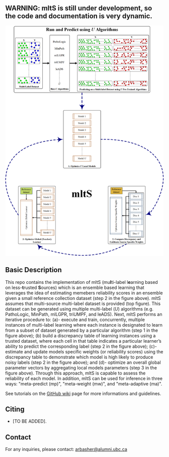 ## WARNING: mltS is still under development, so the code and documentation is very dynamic.

![Workflow](flowchart.png)

## Basic Description

This repo contains the implementation of mltS (mu**l**ti-label l**e**arning based on less-**t**rusted **S**ources) which is an ensemble based learning that  leverages the idea of estimating memebers reliability scores in an ensemble given a small reference collection dataset (step 2 in the figure above). mltS assumes that multi-source multi-label dataset is provided (top figure). This dataset can be generated using multiple multi-label (*U*) algorithms (e.g. PathoLogic, MinPath, mlLGPR, triUMPF, and leADS). Next, mltS performs an iterative procedure to: (a)- execute and train, concurrently, multiple instances of multi-label learning where each instance is designated to learn from a subset of dataset generated by a particular algorithm (step 1 in the figure above); (b) build a discrepancy table of learning instances using a trusted dataset, where each cell in that table indicates a particular learner’s ability to predict the corresponding label (step 2 in the figure above); (c)- estimate and update models specific weights (or reliability scores) using the discrepancy table to demonstrate which model is high likely to produce noisy labels (step 2 in the figure above); and (d)- optimize an overall global parameter vectors by aggregating local models parameters (step 3 in the figure above). Through this approach, mltS is capable to assess the reliability of each model. In addition, mltS can be used for inference in three ways: "meta-predict (mp)", "meta-weight (mw)", and "meta-adaptive (ma)". 

See tutorials on the [GitHub wiki](https://github.com/hallamlab/mltS/wiki) page for more informations and guidelines.

## Citing
<!-- If you find *mltS* useful in your research, please consider citing the following paper: -->
- [TO BE ADDED].

## Contact
For any inquiries, please contact: [arbasher@alumni.ubc.ca](mailto:arbasher@alumni.ubc.ca)
